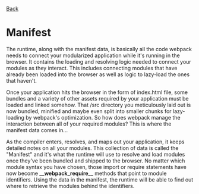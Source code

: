 [Back](./README.md)


# Manifest
The runtime, along with the manifest data, is basically all the code webpack needs to connect your modularized application while it's running in the browser. It contains the loading and resolving logic needed to connect your modules as they interact. This includes connecting modules that have already been loaded into the browser as well as logic to lazy-load the ones that haven't.

Once your application hits the browser in the form of index.html file, some bundles and a variety of other assets required by your application must be loaded and linked somehow. That /src directory you meticulously laid out is now bundled, minified and maybe even split into smaller chunks for lazy-loading by webpack's optimization. So how does webpack manage the interaction between all of your required modules? This is where the manifest data comes in...

As the compiler enters, resolves, and maps out your application, it keeps detailed notes on all your modules. This collection of data is called the "Manifest" and it's what the runtime will use to resolve and load modules once they've been bundled and shipped to the browser. No matter which module syntax you have chosen, those import or require statements have now become **\_\_webpack_require\_\_** methods that point to module identifiers. Using the data in the manifest, the runtime will be able to find out where to retrieve the modules behind the identifiers.